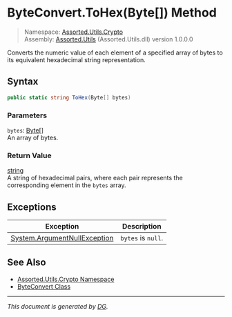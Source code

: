 ﻿# ByteConvert.ToHex(Byte[]) Method

> Namespace: [Assorted.Utils.Crypto](_toc.Assorted.Utils.md#Assorted.Utils.Crypto%20Namespace)\
> Assembly: [Assorted.Utils](_toc.Assorted.Utils.md) (Assorted.Utils.dll) version 1.0.0.0

Converts the numeric value of each element of a specified array of bytes to its equivalent hexadecimal string representation.

## Syntax

```csharp
public static string ToHex(Byte[] bytes)
```

### Parameters

`bytes`: [Byte[]](https://docs.microsoft.com/en-us/dotnet/api/system.byte)\
An array of bytes.

### Return Value

[string](https://docs.microsoft.com/en-us/dotnet/api/system.string)\
A string of hexadecimal pairs, where each pair represents the corresponding element in the `bytes` array.

## Exceptions

Exception | Description
--- | ---
[System.ArgumentNullException](https://docs.microsoft.com/en-us/dotnet/api/system.argumentnullexception) | `bytes` is `null`.

## See Also

- [Assorted.Utils.Crypto Namespace](_toc.Assorted.Utils.md#Assorted.Utils.Crypto%20Namespace)
- [ByteConvert Class](Assorted.Utils.Crypto.ByteConvert.md)

---

_This document is generated by [DG](https://github.com/Khojasteh/dg)._
